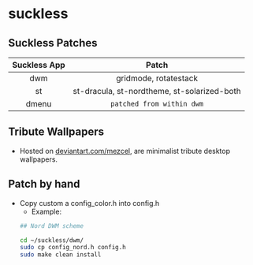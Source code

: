 # suckless

## Suckless Patches

| Suckless App | Patch |
| :---: | :---: |
| dwm | gridmode, rotatestack |
| st | st-dracula, st-nordtheme, st-solarized-both |
| dmenu | `patched from within dwm` |

## Tribute Wallpapers

* Hosted on [deviantart.com/mezcel](https://www.deviantart.com/mezcel), are minimalist tribute desktop wallpapers.

## Patch by hand

* Copy custom a config_color.h into config.h
    * Example:
    ```sh
    ## Nord DWM scheme

    cd ~/suckless/dwm/
    sudo cp config_nord.h config.h
    sudo make clean install
    ```
